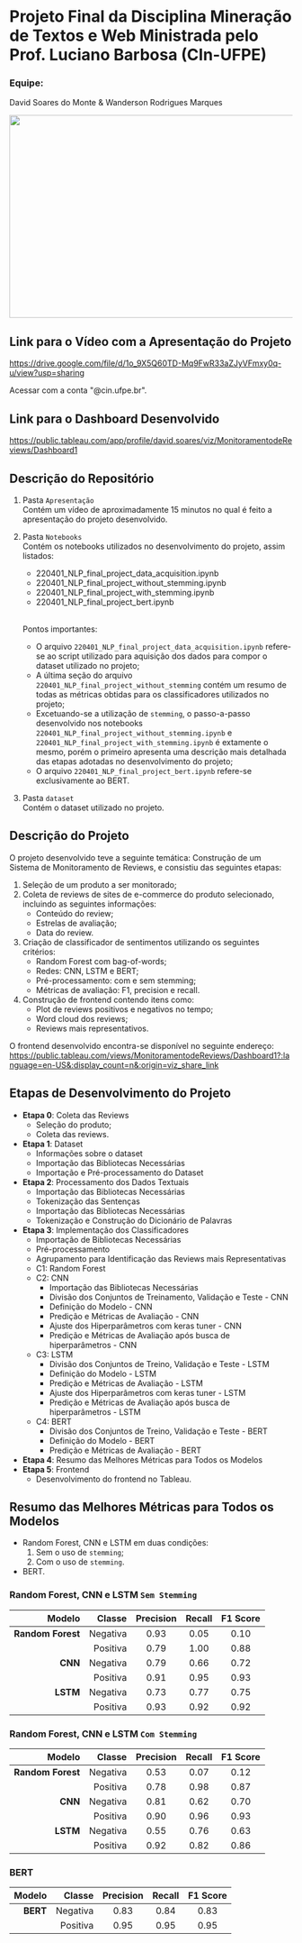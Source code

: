 # Projeto Final da Disciplina Mineração de Textos e Web Ministrada pelo Prof. Luciano Barbosa (CIn-UFPE)
### Equipe: 
David Soares do Monte & Wanderson Rodrigues Marques

<img src="https://cdn.pixabay.com/photo/2014/08/22/15/27/facebook-424521_960_720.jpg"  width="960" height="360">

## Link para o Vídeo com a Apresentação do Projeto

https://drive.google.com/file/d/1o_9X5Q60TD-Mq9FwR33aZJyVFmxy0q-u/view?usp=sharing

Acessar com a conta "@cin.ufpe.br".

## Link para o Dashboard Desenvolvido

https://public.tableau.com/app/profile/david.soares/viz/MonitoramentodeReviews/Dashboard1

## Descrição do Repositório
1. Pasta `Apresentação`
<br> Contém um vídeo de aproximadamente 15 minutos no qual é feito a apresentação do projeto desenvolvido.

2. Pasta `Notebooks`
<br> Contém os notebooks utilizados no desenvolvimento do projeto, assim listados:
    * 220401_NLP_final_project_data_acquisition.ipynb
    * 220401_NLP_final_project_without_stemming.ipynb
    * 220401_NLP_final_project_with_stemming.ipynb
    * 220401_NLP_final_project_bert.ipynb

    <br> Pontos importantes:
    * O arquivo `220401_NLP_final_project_data_acquisition.ipynb` refere-se ao script utilizado para aquisição dos dados para compor o dataset utilizado no projeto;   
    * A última seção do arquivo `220401_NLP_final_project_without_stemming` contém um resumo de todas as métricas obtidas para os classificadores utilizados no projeto;
    * Excetuando-se a utilização de `stemming`, o passo-a-passo desenvolvido nos notebooks `220401_NLP_final_project_without_stemming.ipynb` e `220401_NLP_final_project_with_stemming.ipynb` é extamente o mesmo, porém o primeiro apresenta uma descrição mais detalhada das etapas adotadas no desenvolvimento do projeto;
    * O arquivo `220401_NLP_final_project_bert.ipynb` refere-se exclusivamente ao BERT.

3. Pasta `dataset`
<br> Contém o dataset utilizado no projeto.

## Descrição do Projeto
O projeto desenvolvido teve a seguinte temática: Construção de um Sistema de Monitoramento de Reviews, e consistiu das seguintes etapas:

1. Seleção de um produto a ser monitorado;
2. Coleta de reviews de sites de e-commerce do produto selecionado, incluindo as seguintes informações:
    * Conteúdo do review;
    * Estrelas de avaliação;
    * Data do review.
3. Criação de classificador de sentimentos utilizando os seguintes critérios:
    * Random Forest com bag-of-words;
    * Redes: CNN, LSTM e BERT;
    * Pré-processamento: com e sem stemming;
    * Métricas de avaliação: F1, precision e recall.
4. Construção de frontend contendo itens como:
    * Plot de reviews positivos e negativos no tempo;
    * Word cloud dos reviews;
    * Reviews mais representativos.

O frontend desenvolvido encontra-se disponível no seguinte endereço:
https://public.tableau.com/views/MonitoramentodeReviews/Dashboard1?:language=en-US&:display_count=n&:origin=viz_share_link

## Etapas de Desenvolvimento do Projeto
* **Etapa 0**: Coleta das Reviews
  * Seleção do produto;
  * Coleta das reviews.
* **Etapa 1**: Dataset
  * Informações sobre o dataset
  * Importação das Bibliotecas Necessárias
  * Importação e Pré-processamento do Dataset
* **Etapa 2**: Processamento dos Dados Textuais
  * Importação das Bibliotecas Necessárias
  * Tokenização das Sentenças
  * Importação das Bibliotecas Necessárias
  * Tokenização e Construção do Dicionário de Palavras
* **Etapa 3**: Implementação dos Classificadores
  * Importação de Bibliotecas Necessárias
  * Pré-processamento
  * Agrupamento para Identificação das Reviews mais Representativas
  * C1: Random Forest
  * C2: CNN
    * Importação das Bibliotecas Necessárias
    * Divisão dos Conjuntos de Treinamento, Validação e Teste - CNN
    * Definição do Modelo - CNN
    * Predição e Métricas de Avaliação - CNN
    * Ajuste dos Hiperparâmetros com keras tuner - CNN
    * Predição e Métricas de Avaliação após busca de hiperparâmetros - CNN
  * C3: LSTM
    * Divisão dos Conjuntos de Treino, Validação e Teste - LSTM
    * Definição do Modelo - LSTM
    * Predição e Métricas de Avaliação - LSTM
    * Ajuste dos Hiperparâmetros com keras tuner - LSTM
    * Predição e Métricas de Avaliação após busca de hiperparâmetros - LSTM
  * C4: BERT
    * Divisão dos Conjuntos de Treino, Validação e Teste - BERT
    * Definição do Modelo - BERT
    * Predição e Métricas de Avaliação - BERT
* **Etapa 4**: Resumo das Melhores Métricas para Todos os Modelos
* **Etapa 5**: Frontend
  * Desenvolvimento do frontend no Tableau.

## Resumo das Melhores Métricas para Todos os Modelos
* Random Forest, CNN e LSTM em duas condições:
  1. Sem o uso de `stemming`;
  2. Com o uso de `stemming`.
* BERT.

### Random Forest, CNN e LSTM `Sem Stemming`

| Modelo            | Classe   | Precision | Recall | F1 Score |
|------------------:|--------: |:---------:|:------:|:--------:|
| **Random Forest** | Negativa | 0.93      | 0.05   | 0.10     |
|                   | Positiva | 0.79      | 1.00   | 0.88     |
| **CNN**           | Negativa | 0.79      | 0.66   | 0.72     |
|                   | Positiva | 0.91      | 0.95   | 0.93     |
| **LSTM**          | Negativa | 0.73      | 0.77   | 0.75     |
|                   | Positiva | 0.93      | 0.92   | 0.92     |

### Random Forest, CNN e LSTM `Com Stemming`

| Modelo            | Classe   | Precision | Recall | F1 Score |
|------------------:|--------: |:---------:|:------:|:--------:|
| **Random Forest** | Negativa | 0.53      | 0.07   | 0.12     |
|                   | Positiva | 0.78      | 0.98   | 0.87     |
| **CNN**           | Negativa | 0.81      | 0.62   | 0.70     |
|                   | Positiva | 0.90      | 0.96   | 0.93     |
| **LSTM**          | Negativa | 0.55      | 0.76   | 0.63     |
|                   | Positiva | 0.92      | 0.82   | 0.86     |

### BERT

| Modelo    | Classe   | Precision | Recall | F1 Score |
|----------:|--------: |:---------:|:------:|:--------:|
| **BERT**  | Negativa | 0.83      | 0.84   | 0.83     |
|           | Positiva | 0.95      | 0.95   | 0.95     |
